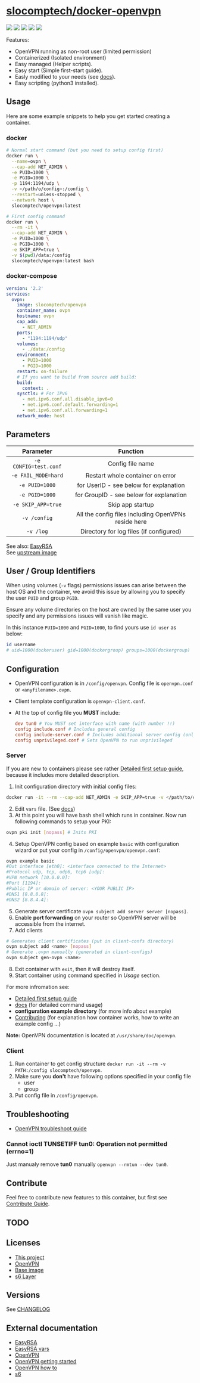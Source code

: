 
# [slocomptech/docker-openvpn](https://github.com/SloCompTech/docker-openvpn)

[![](https://images.microbadger.com/badges/version/slocomptech/openvpn.svg)](https://microbadger.com/images/slocomptech/openvpn "Get your own version badge on microbadger.com") [![](https://images.microbadger.com/badges/image/slocomptech/openvpn.svg)](https://microbadger.com/images/slocomptech/openvpn "Get your own image badge on microbadger.com") [![](https://images.microbadger.com/badges/commit/slocomptech/openvpn.svg)](https://microbadger.com/images/slocomptech/openvpn "Get your own commit badge on microbadger.com") ![](https://img.shields.io/docker/cloud/automated/slocomptech/openvpn.svg) ![](https://img.shields.io/docker/cloud/build/slocomptech/openvpn.svg)

Features:  

- OpenVPN running as non-root user (limited permission)
- Containerized (Isolated environment)
- Easy managed (Helper scripts).
- Easy start (Simple first-start guide).
- Easly modified to your needs (see [docs](CONTRIBUTING.md)).
- Easy scripting (python3 installed).

## Usage

Here are some example snippets to help you get started creating a container.  

### docker

``` bash
# Normal start command (but you need to setup config first)
docker run \
  --name=ovpn \
  --cap-add NET_ADMIN \
  -e PUID=1000 \
  -e PGID=1000 \
  -p 1194:1194/udp \
  -v </path/o/config>:/config \
  --restart=unless-stopped \
  --network host \
  slocomptech/openvpn:latest

# First config command
docker run \
  --rm -it \
  --cap-add NET_ADMIN \
  -e PUID=1000 \
  -e PGID=1000 \
  -e SKIP_APP=true \
  -v $(pwd)/data:/config
  slocomptech/openvpn:latest bash
```

### docker-compose

``` yml
version: '2.2'
services:
  ovpn:
    image: slocomptech/openvpn
    container_name: ovpn
    hostname: ovpn
    cap_add:
      - NET_ADMIN
    ports:
      - "1194:1194/udp"
    volumes:
      - ./data:/config
    environment:
      - PUID=1000
      - PGID=1000
    restart: on-failure
    # If you want to build from source add build:
    build:
      context: .
    sysctls: # For IPv6
      - net.ipv6.conf.all.disable_ipv6=0
      - net.ipv6.conf.default.forwarding=1
      - net.ipv6.conf.all.forwarding=1
    network_mode: host

```

## Parameters

|**Parameter**|**Function**|
|:-----------:|:----------:|
|`-e CONFIG=test.conf`|Config file name|
|`-e FAIL_MODE=hard`|Restart whole container on error|
|`-e PUID=1000`|for UserID - see below for explanation|
|`-e PGID=1000`|for GroupID - see below for explanation|
|`-e SKIP_APP=true`|Skip app startup|
|`-v /config`|All the config files including OpenVPNs reside here|
|`-v /log`|Directory for log files (if configured)|

See also: [EasyRSA](https://github.com/OpenVPN/easy-rsa/blob/master/doc/EasyRSA-Advanced.md)  
See [upstream image](https://github.com/SloCompTech/docker-baseimage)

## User / Group Identifiers

When using volumes (`-v` flags) permissions issues can arise between the host OS and the container, we avoid this issue by allowing you to specify the user `PUID` and group `PGID`.

Ensure any volume directories on the host are owned by the same user you specify and any permissions issues will vanish like magic.

In this instance `PUID=1000` and `PGID=1000`, to find yours use `id user` as below:

``` bash
id username
# uid=1000(dockeruser) gid=1000(dockergroup) groups=1000(dockergroup)
```

## Configuration

- OpenVPN configuration is in `/config/openvpn`. Config file is `openvpn.conf` or `<anyfilename>.ovpn`.
- Client template configuration is `openvpn-client.conf`.
- At the top of config file you **MUST** include:

  ``` conf
  dev tun0 # You MUST set interface with name (with number !!)
  config include.conf # Includes general config
  config include-server.conf # Includes additional server config (only for server)
  config unprivileged.conf # Sets OpenVPN to run unprivileged
  ```

### Server

If you are new to containers please see rather [Detailed first setup guide](docs/SetupGuide.md), because it includes more detailed description.

1. Init configuration directory with initial config files:
  
  ``` bash
  docker run -it --rm --cap-add NET_ADMIN -e SKIP_APP=true -v </path/to/config>:/config slocomptech/openvpn:latest bash
  ```

2. Edit `vars` file. (See [docs](https://github.com/OpenVPN/easy-rsa/blob/master/doc/EasyRSA-Advanced.md))
3. At this point you will have bash shell which runs in container. Now run following commands to setup your PKI:

  ``` bash
  ovpn pki init [nopass] # Inits PKI
  ```

4. Setup OpenVPN config based on example `basic` with configuration wizard or put your config in `/config/openvpn/openvpn.conf`:  

  ``` bash
  ovpn example basic
  #Out interface [eth0]: <interface connected to the Internet>
  #Protocol udp, tcp, udp6, tcp6 [udp]:
  #VPN network [10.0.0.0]:
  #Port [1194]:
  #Public IP or domain of server: <YOUR PUBLIC IP>
  #DNS1 [8.8.8.8]:
  #DNS2 [8.8.4.4]:
  ```

5. Generate server certificate `ovpn subject add server server [nopass]`.
6. Enable **port forwarding** on your router so OpenVPN server will be accessible from the internet.
7. Add clients

  ``` bash
  # Generates client certificates (put in client-confs directory)
  ovpn subject add <name> [nopass]
  # Generate .ovpn manually (generated in client-configs)
  ovpn subject gen-ovpn <name>
  ```

8. Exit container with `exit`, then it will destroy itself.
9. Start container using command specified in *Usage* section.

For more infromation see:

- [Detailed first setup guide](docs/SetupGuide.md)  
- [docs](docs) (for detailed command usage)  
- **configuration example directory** (for more info about example)  
- [Contributing](CONTRIBUTING.md) (for explanation how container works, how to write an example config ...)  

**Note:** OpenVPN documentation is located at `/usr/share/doc/openvpn`.

### Client

1. Run container to get config structure `docker run -it --rm -v PATH:/config slocomptech/openvpn`.
2. Make sure you **don't** have following options specified in your config file
    - user
    - group
3. Put config file in `/config/openvpn`.

## Troubleshooting

- [OpenVPN troubleshoot guide](https://community.openvpn.net/openvpn/wiki/HOWTO#Troubleshooting)  

### Cannot ioctl TUNSETIFF tun0: Operation not permitted (errno=1)

Just manualy remove **tun0**  manually `openvpn --rmtun --dev tun0`.

## Contribute

Feel free to contribute new features to this container, but first see [Contribute Guide](CONTRIBUTING.md).

## TODO

## Licenses

- [This project](LICENSE.md)  
- [OpenVPN](https://openvpn.net/terms/)  
- [Base image](https://github.com/linuxserver/docker-baseimage-alpine)  
- [s6 Layer](https://github.com/just-containers/s6-overlay/blob/master/LICENSE.md)  

## Versions

See [CHANGELOG](CHANGELOG.md)

## External documentation

- [EasyRSA](https://github.com/OpenVPN/easy-rsa/blob/master/doc/EasyRSA-Readme.md)
- [EasyRSA vars](https://github.com/OpenVPN/easy-rsa/blob/master/doc/EasyRSA-Advanced.md)
- [OpenVPN](https://community.openvpn.net/openvpn/wiki/Openvpn24ManPage)
- [OpenVPN getting started](https://community.openvpn.net/openvpn/wiki/GettingStartedwithOVPN)
- [OpenVPN how to](https://openvpn.net/community-resources/how-to/)
- [s6](https://skarnet.org/software/s6)
